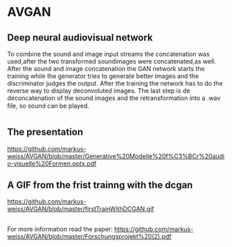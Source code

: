 # AVGAN
## Deep neural audiovisual network
 
To combine the sound and image input streams the concatenation was used,after the two transformed soundimages were concatenated,as well. After the sound and image concatenation the GAN network starts the training while the generator tries to generate better images and the discriminator judges the output. After the training the network has to do the reverse way to display deconvoluted images. The last step is de deconcatenation of the sound images and the retransformation into a .wav ﬁle, so sound can be played.

# 

## The presentation

https://github.com/markus-weiss/AVGAN/blob/master/Generative%20Modelle%20f%C3%BCr%20audio-visuelle%20Formen.pptx.pdf

## A GIF from the frist trainng with the dcgan

https://github.com/markus-weiss/AVGAN/blob/master/firstTrainWithDCGAN.gif

##
For more information read the paper: https://github.com/markus-weiss/AVGAN/blob/master/Forschungsprojekt%20(2).pdf
